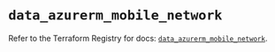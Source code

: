 # `data_azurerm_mobile_network`

Refer to the Terraform Registry for docs: [`data_azurerm_mobile_network`](https://registry.terraform.io/providers/hashicorp/azurerm/3.99.0/docs/data-sources/mobile_network).
